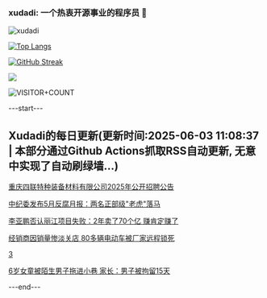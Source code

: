 ### xudadi: 一个热衷开源事业的程序员 👋

![xudadi](https://github-readme-stats-git-masterorgs-github-readme-stats-team.vercel.app/api?username=xudadi)

[![Top Langs](https://github-readme-stats.vercel.app/api/top-langs/?username=xudadi)](https://github.com/anuraghazra/github-readme-stats)

[![GitHub Streak](https://streak-stats.demolab.com?user=xudadi&locale=zh_Hans)](https://git.io/streak-stats)

![](https://raw.githubusercontent.com/xudadi/xudadi/main/assets/github-contribution-grid-snake.svg)

![VISITOR+COUNT](https://komarev.com/ghpvc/?username=xudadi&label=VISITOR+COUNT)


---start---

## Xudadi的每日更新(更新时间:2025-06-03 11:08:37 | 本部分通过Github Actions抓取RSS自动更新, 无意中实现了自动刷绿墙...)

[重庆四联特种装备材料有限公司2025年公开招聘公告](https://www.gongkaoleida.com/article/2429284)

[中纪委发布5月反腐月报：两名正部级"老虎"落马](https://m.163.com/news/article/K148KVLL055040N3.html)

[李亚鹏否认丽江项目失败：2年卖了70个亿 赚肯定赚了](https://m.163.com/news/article/K138P386053469RG.html)

[经销商因销量惨淡关店 80多辆电动车被厂家远程锁死](https://m.163.com/news/article/K121S91O05567I2C.html)

[3](https://m.163.com/touch/news/sub/domestic)

[6岁女童被陌生男子拖进小巷 家长：男子被拘留15天](https://m.163.com/news/article/K1378D3I05149FJ6.html)

---end---
